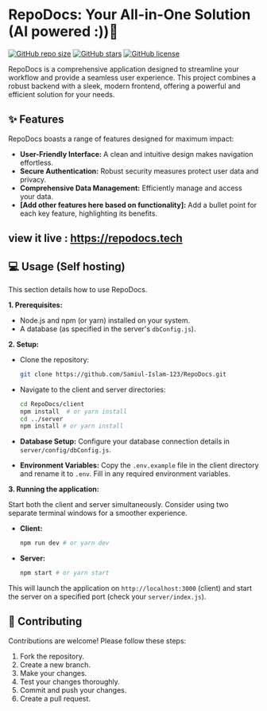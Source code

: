 # RepoDocs: Your All-in-One Solution (AI powered :))🚀

[![GitHub repo size](https://img.shields.io/github/repo-size/Samiul-Islam-123/RepoDocs?style=flat-square)](https://github.com/Samiul-Islam-123/RepoDocs)
[![GitHub stars](https://img.shields.io/github/stars/Samiul-Islam-123/RepoDocs?style=flat-square)](https://github.com/Samiul-Islam-123/RepoDocs/stargazers)
[![GitHub license](https://img.shields.io/github/license/Samiul-Islam-123/RepoDocs?style=flat-square)](https://github.com/Samiul-Islam-123/RepoDocs/blob/main/LICENSE)


RepoDocs is a comprehensive application designed to streamline your workflow and provide a seamless user experience.  This project combines a robust backend with a sleek, modern frontend, offering a powerful and efficient solution for your needs.

## ✨ Features

RepoDocs boasts a range of features designed for maximum impact:

* **User-Friendly Interface:**  A clean and intuitive design makes navigation effortless.
* **Secure Authentication:**  Robust security measures protect user data and privacy.
* **Comprehensive Data Management:** Efficiently manage and access your data.
* **[Add other features here based on functionality]:**  Add a bullet point for each key feature, highlighting its benefits.


## view it live : https://repodocs.tech

## 💻 Usage (Self hosting)

This section details how to use RepoDocs.

**1. Prerequisites:**

* Node.js and npm (or yarn) installed on your system.
* A database (as specified in the server's `dbConfig.js`).

**2. Setup:**

* Clone the repository:
  ```bash
  git clone https://github.com/Samiul-Islam-123/RepoDocs.git
  ```

* Navigate to the client and server directories:

  ```bash
  cd RepoDocs/client
  npm install  # or yarn install
  cd ../server
  npm install # or yarn install
  ```


* **Database Setup:** Configure your database connection details in `server/config/dbConfig.js`.

* **Environment Variables:** Copy the `.env.example` file in the client directory and rename it to `.env`. Fill in any required environment variables.


**3. Running the application:**

Start both the client and server simultaneously. Consider using two separate terminal windows for a smoother experience.

* **Client:**
   ```bash
   npm run dev # or yarn dev
   ```

* **Server:**
   ```bash
   npm start # or yarn start
   ```

This will launch the application on `http://localhost:3000` (client) and start the server on a specified port (check your `server/index.js`).





## 🤝 Contributing

Contributions are welcome! Please follow these steps:

1. Fork the repository.
2. Create a new branch.
3. Make your changes.
4. Test your changes thoroughly.
5. Commit and push your changes.
6. Create a pull request.
